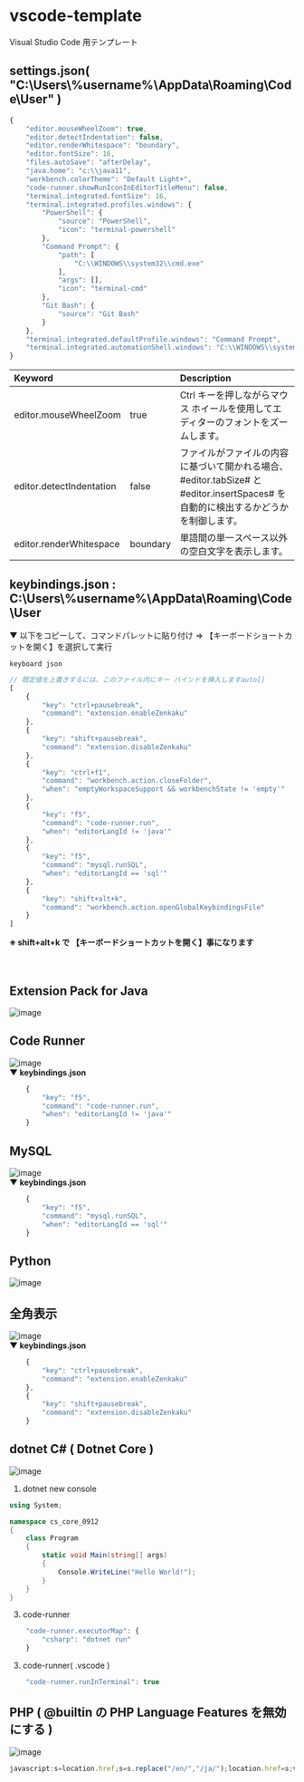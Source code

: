 # vscode-template
Visual Studio Code 用テンプレート
## settings.json( "C:\Users\\%username%\AppData\Roaming\Code\User" )
```javascript
{
    "editor.mouseWheelZoom": true,
    "editor.detectIndentation": false,
    "editor.renderWhitespace": "boundary",
    "editor.fontSize": 16,
    "files.autoSave": "afterDelay",
    "java.home": "c:\\java11",
    "workbench.colorTheme": "Default Light+",
    "code-runner.showRunIconInEditorTitleMenu": false,
    "terminal.integrated.fontSize": 16,
    "terminal.integrated.profiles.windows": {
        "PowerShell": {
            "source": "PowerShell",
            "icon": "terminal-powershell"
        },
        "Command Prompt": {
            "path": [
                "C:\\WINDOWS\\system32\\cmd.exe"
            ],
            "args": [],
            "icon": "terminal-cmd"
        },
        "Git Bash": {
            "source": "Git Bash"
        }
    },
    "terminal.integrated.defaultProfile.windows": "Command Prompt",
    "terminal.integrated.automationShell.windows": "C:\\WINDOWS\\system32\\cmd.exe"
}
```
| Keyword | | Description 
| :--- | --- | :---  
| editor.mouseWheelZoom | true | Ctrl キーを押しながらマウス ホイールを使用してエディターのフォントをズームします。
| editor.detectIndentation | false | ファイルがファイルの内容に基づいて開かれる場合、#editor.tabSize# と #editor.insertSpaces# を自動的に検出するかどうかを制御します。 
| editor.renderWhitespace | boundary | 単語間の単一スペース以外の空白文字を表示します。 
  
## keybindings.json : C:\Users\\%username%\AppData\Roaming\Code\User
▼ 以下をコピーして、コマンドパレットに貼り付け => 【キーボードショートカットを開く】を選択して実行
```
keyboard json
```
```javascript
// 既定値を上書きするには、このファイル内にキー バインドを挿入しますauto[]
[
    {
        "key": "ctrl+pausebreak",
        "command": "extension.enableZenkaku"
    },
    {
        "key": "shift+pausebreak",
        "command": "extension.disableZenkaku"
    },
    {
        "key": "ctrl+f1",
        "command": "workbench.action.closeFolder",
        "when": "emptyWorkspaceSupport && workbenchState != 'empty'"
    },
    {
        "key": "f5",
        "command": "code-runner.run",
        "when": "editorLangId != 'java'"
    },
    {
        "key": "f5",
        "command": "mysql.runSQL",
        "when": "editorLangId == 'sql'"
    },
    {
        "key": "shift+alt+k",
        "command": "workbench.action.openGlobalKeybindingsFile"
    }
]
```
**※ shift+alt+k で 【キーボードショートカットを開く】事になります**

　  

## Extension Pack for Java
![image](https://user-images.githubusercontent.com/1501327/132113151-df054e16-63a5-42db-8502-65a12c6afbbc.png)
## Code Runner
![image](https://user-images.githubusercontent.com/1501327/132113173-cabc662f-8f06-49d0-959e-e2247619d121.png)\
**▼ keybindings.json**
```javascript
    {
        "key": "f5",
        "command": "code-runner.run",
        "when": "editorLangId != 'java'"
    }
```
## MySQL
![image](https://user-images.githubusercontent.com/1501327/132113188-f6e02a8e-4d19-49ba-96f9-8f01905e50b5.png)\
**▼ keybindings.json**
```javascript
    {
        "key": "f5",
        "command": "mysql.runSQL",
        "when": "editorLangId == 'sql'"
    }
```
## Python
![image](https://user-images.githubusercontent.com/1501327/132113215-7c6ca944-66cb-4a01-9016-b13561e34d10.png)
## 全角表示
![image](https://user-images.githubusercontent.com/1501327/132939808-726ac268-17c2-47f5-a7cd-2339f662ceba.png)\
**▼ keybindings.json**
```javascript
    {
        "key": "ctrl+pausebreak",
        "command": "extension.enableZenkaku"
    },
    {
        "key": "shift+pausebreak",
        "command": "extension.disableZenkaku"
    }
```
## dotnet C# ( Dotnet Core )
![image](https://user-images.githubusercontent.com/1501327/132970933-bedc9e7f-23b9-44ba-b5c5-aed6c418d794.png)
1. dotnet new console
```cs
using System;

namespace cs_core_0912
{
    class Program
    {
        static void Main(string[] args)
        {
            Console.WriteLine("Hello World!");
        }
    }
}
```
3. code-runner
```javascript
    "code-runner.executorMap": {
        "csharp": "dotnet run"
    }
```
3. code-runner( .vscode )
```javascript
    "code-runner.runInTerminal": true
```
## PHP ( @builtin の PHP Language Features を無効にする )
![image](https://user-images.githubusercontent.com/1501327/132984562-c7f8fd42-5e98-40bc-a78e-00d130387de3.png)
```javascript
javascript:s=location.href;s=s.replace("/en/","/ja/");location.href=s;void(0);
```
